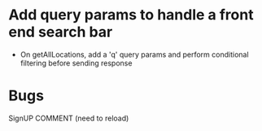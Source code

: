 # Add query params to handle a front end search bar
* On getAllLocations, add a 'q' query params and perform conditional filtering before sending response

# Bugs
SignUP 
COMMENT (need to reload)
